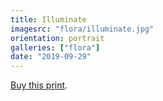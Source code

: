 ```yaml
---
title: Illuminate
imagesrc: "flora/illuminate.jpg"
orientation: portrait
galleries: ["flora"]
date: "2019-09-29"
---
```


[Buy this print](https://weshargrovephotography.square.site/product/illuminate/11).
